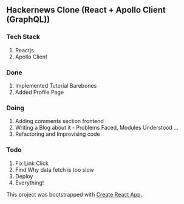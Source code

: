 ## Hackernews Clone (React + Apollo Client (GraphQL))

### Tech Stack
1. Reactjs
2. Apollo Client

### Done
1. Implemented Tutorial Barebones
2. Added Profile Page

### Doing
1. Adding comments section frontend
2. Writing a Blog about it - Problems Faced, Modules Understood ...  
3. Refactoring and Improvising code

### Todo
1. Fix Link Click
2. Find Why data fetch is too slow
3. Deploy
9999. Everything!




This project was bootstrapped with [Create React App](https://github.com/facebook/create-react-app).
